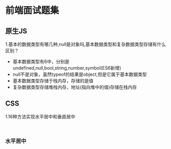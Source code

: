 # 前端面试题集
## 原生JS
<p>1.基本的数据类型有哪几种,null是对象吗,基本数据类型和复杂数据类型存储有什么区别？</p>
<ul>
  <li>基本数据类型有6中，分别是 undefined,null,bool,string,number,symbol(ES6新增)</li>
  <li>null不是对象，虽然typeof的结果是object,但是它属于基本数据类型</li>
  <li>基本数据类型存储于栈内存，存储的是值</li>
  <li>复杂数据类型存储堆栈内存，地址(指向堆中的值)存储在栈内存</li>
</ul>

## CSS
<p>1.16种方法实现水平居中和垂直居中</p></br>
<h3>水平居中</h3>

